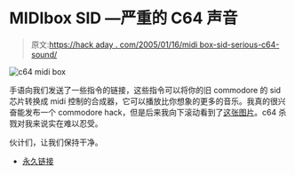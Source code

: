 # MIDIbox SID —严重的 C64 声音

> 原文:[https://hack aday . com/2005/01/16/midi box-sid-serious-c64-sound/](https://hackaday.com/2005/01/16/midibox-sid-serious-c64-sound/)

![c64 midi box](../Images/0143780a6aeb28d7d4206daeb56725b6.png)

手语向我们发送了一些指令的链接，这些指令可以将你的旧 commodore 的 sid 芯片转换成 midi 控制的合成器，它可以播放比你想象的更多的音乐。我真的很兴奋能发布一个 commodore hack，但是后来我向下滚动看到了[这张图片](http://www.ucapps.de/midibox_sid/midibox_sid_crazy.jpg)。c64 杀戮对我来说实在难以忍受。

伙计们，让我们保持干净。

*   [永久链接](http://www.ucapps.de/midibox_sid.html)